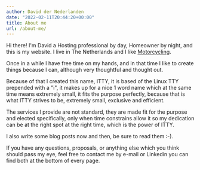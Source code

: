 ```yaml
---
author: David der Nederlanden
date: "2022-02-11T20:44:20+00:00"
title: About me
url: /about-me/
---
```

Hi there! I'm David a Hosting professional by day, Homeowner by night, and this is my website. I live in The Netherlands and I like [Motorcycling](https://mt-07.nl).

Once in a while I have free time on my hands, and in that time I like to create things because I can, although very thoughtful and thought out.

Because of that I created this name, ITTY, it is based of the Linux TTY prepended with a "i", it makes up for a nice 1 word name which at the same time means extremely small, it fits the purpose perfectly, because that is what ITTY strives to be, extremely small, exclusive and efficient.

The services I provide are not standard, they are made fit for the purpose and elected specifically, only when time constrains allow it so my dedication can be at the right spot at the right time, which is the power of ITTY.

I also write some blog posts now and then, be sure to read them :-).

If you have any questions, proposals, or anything else which you think should pass my eye, feel free to contact me by e-mail or Linkedin you can find both at the bottom of every page.
